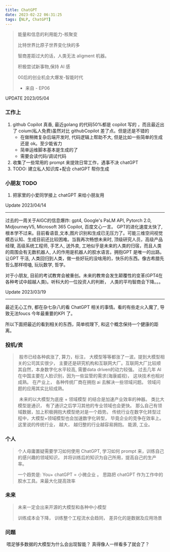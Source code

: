 ```yaml
---
title: ChatGPT
date: 2023-02-22 06:31:25
tags: [NLP, ChatGPT]
---
```


> 能量和信息的利用能力-核聚变
>
> 比特世界比原子世界变化快的多
>
> 智商差距过大的话，人类无法 aligment 机器。 
>
> 积极尝试新事物,保持 AI 感
>
> 00后的创业机会大爆发-智能时代
>
> - 来自 <INDIGO TALK> - EP06

UPDATE  2023/05/04

### 工作上

1. github Copilot 真香, 最近golang 的代码50%都是 copilot 写的 ，而且最近出了 coium(私人免费)虽然对比 githubCopilot 差了点。但是还是不错的
   - 在做稍微复杂后端开发时, 代码逻辑上帮助不大, 但是比如一些简单的生成还是 ok。至少能省力
   - 简单运维脚本基本是生成的了
   - 需要会读代码/调试代码
2. 收集了一些常用的 prompt 来提效日常工作，遇事不决 chatGPT
3. TODO:  建立私人知识库+配合 chatGPT 帮你生成

### 小朋友  TODO

1. 把家里的小爱同学接上 chatGPT 来给小朋友用 

Update 2023/04/14

---

过去的一周关于AIGC的信息爆炸:  gpt4, Google's PaLM API, Pytorch 2.0, MidjourneyV5, Microsoft 365 Copilot, 百度文心一言。 GPT的进化速度太快了, 根本学不过来。目前看语音,文本,图片识别和生成已无压力了。可能三维空间视觉模态认知、生成目前还比较困难。当我再次畅想未来时, 顶级研究人员，高级产品经理, 高级系统工程师, 手艺人, 送外卖, 工地似乎是未来的人类的归宿，而且人类的周围会有无数机器人, 人的作用是机器人的胶水语言。拥抱GPT 是唯一的出路。让GPT 干活, 人类回归到人类，做一些好玩的没啥用的，快乐的东西。像古希腊先哲么那样唠嗑, 玩玩数学, 哲学。

对于小朋友, 目前的考试教育会被重创。未来的教育会发生颠覆性的变革(GPT4在各种考试中超越人类)。听科大的一位投资人的判断， 人类的平均智商会下降。。。 

Update 2023/03/19

-----------

最近无心工作, 都在杂七杂八的看 ChatGPT 相关的事情。看的有些走火入魔了, 导致无法foucs 今年最重要的KPI 了。

所以下面把最近的看到相关的东西，简单梳理下,  和这个概念保持一个健康的距离。

### 投机/资

> ​     股市已经各种疯涨了,  算力，标注， 大模型等等都涨了一波。提到大模型相关的公司其实很少， 主要还是研究机构和互联网大厂。互联网大厂比较顺其自然，本身数字化水平较高, 需要data driven的动力较强。 过去几年 AI 在中国主要在人脸识别，因为一些监管的需求(海康威视)， 这块技术也相对成熟。 在产业上， 各种传统厂商在拥抱 ai 去解决一些领域问题。 领域问题的应用其实比较成熟。
>
> ​    未来的以大模型为底座 + 领域模型 的结合是加速产业效率的神器。  类比大模型是通识， 有了通识之后学习其他的专业领域也会更快。 那么自己有领域数据，加上积极拥抱大模型绝对是一个趋势。 传统行业在数字化转型过程中，大模型+领域模型也会加速数字化转型， 毕竟企业的竞争在效率上。这里说的传统行业， 越大， 越归整的行业越容易拥抱。 能源, 工业。



### 个人

> 个人毋庸置疑需要学习如何使用 ChatGPT, 学习如何 prompt 来，训练自己的感兴趣的领域知识， 并将训练后的知识为自己所用，提高自己的生产率。
>
>   一个趋势是:   You+ chatGPT  = 小微企业 。  思路把 chatGPT 作为工作中的胶水工具。来最大化提高效率

### 未来

> 未来一定会出来开源的大模型和各种中小模型
>
> 训练成本会下降， 训练整个工程流水会趋同， 差异化的是数据及应用场景

### 问题

​     喂足够多数据的大模型为什么会出现智能？ 真得像人一样看多了就会了？  
